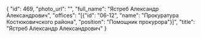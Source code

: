 {
    "id": 469,
    "photo_url": "",
    "full_name": "Ястреб Александр Александрович",
    "offices": "[{\"id\": \"06-12\", \"name\": \"Прокуратура Костюковичского района\", \"position\": \"Помощник прокурора\"}]",
    "title": "Ястреб Александр Александрович"
}